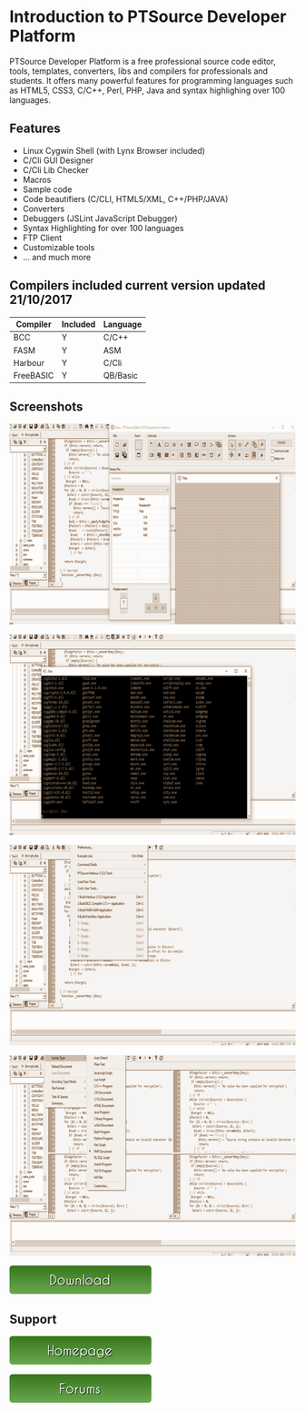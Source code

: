 # Introduction to PTSource Developer Platform

PTSource Developer Platform is a free professional source code editor, tools, templates, converters, libs and compilers for professionals and students. It offers many powerful features for programming languages such as HTML5, CSS3, C/C++, Perl, PHP, Java and syntax highlighing over 100 languages.

## Features 

* Linux Cygwin Shell (with Lynx Browser included)
* C/Cli GUI Designer
* C/Cli Lib Checker
* Macros
* Sample code
* Code beautifiers (C/CLI, HTML5/XML, C++/PHP/JAVA)
* Converters
* Debuggers (JSLint JavaScript Debugger)
* Syntax Highlighting for over 100 languages
* FTP Client
* Customizable tools
* ... and much more

## Compilers included current version updated 21/10/2017

| Compiler  | Included | Language |
| ------------- | ------------- | ------------- |  
| BCC | Y | C/C++ |
| FASM | Y | ASM |
| Harbour | Y | C/Cli |
| FreeBASIC | Y | QB/Basic |

## Screenshots

![PTSource Developer Platform](/images/01.png)

![PTSource Developer Platform](/images/02.png)

![PTSource Developer Platform](/images/03.png)

![PTSource Developer Platform](/images/04.png)

[![You can download here.](/images/button_download.png)](https://dl.orangedox.com/gPYt7sCliblK6xVGs7?dl=1)

## Support

[![Visit homepage.](/images/button_homepage.png)](https://ptsource.eu/)

[![The forums home page.](/images/button_forums.png)](https://www.facebook.com/www.ptsource.eu/)

